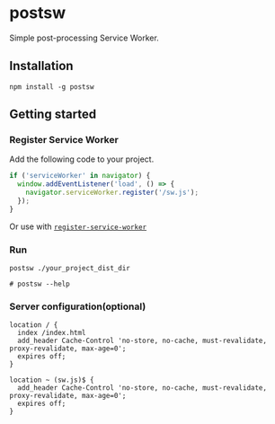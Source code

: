 # postsw

Simple post-processing Service Worker.

## Installation
```shell
npm install -g postsw
```

## Getting started

### Register Service Worker
Add the following code to your project.
```javascript
if ('serviceWorker' in navigator) {
  window.addEventListener('load', () => {
    navigator.serviceWorker.register('/sw.js');
  });
}
```

Or use with [`register-service-worker`](https://www.npmjs.com/package/register-service-worker)

### Run
```shell
postsw ./your_project_dist_dir

# postsw --help
```

### Server configuration(optional)
```shell
location / {
  index /index.html
  add_header Cache-Control 'no-store, no-cache, must-revalidate, proxy-revalidate, max-age=0';
  expires off;
}

location ~ (sw.js)$ {
  add_header Cache-Control 'no-store, no-cache, must-revalidate, proxy-revalidate, max-age=0';
  expires off;
}
```
